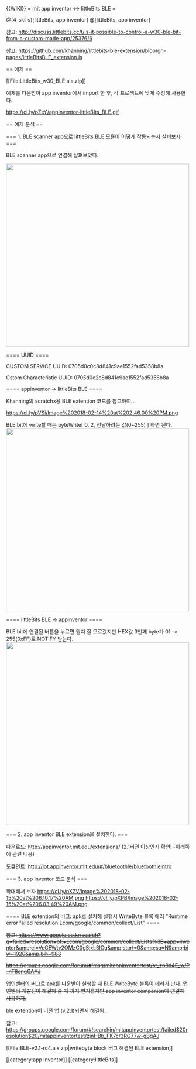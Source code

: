 {{WIKI}}
= mit app inventor &lt;-&gt; littleBits BLE =

@(4_skills)[littleBits, app inventor] @[littleBits, app inventor]

참고: http://discuss.littlebits.cc/t/is-it-possible-to-control-a-w30-ble-bit-from-a-custom-made-app/25376/6

참고: https://github.com/khanning/littlebits-ble-extension/blob/gh-pages/littleBitsBLE_extension.js

== 예제 ==

[[File:LittleBits_w30_BLE.aia.zip]]

예제를 다운받아 app inventor에서 import 한 후, 각 프로젝트에 맞게 수정해 사용한다.

 https://cl.ly/pZeY/appInventor-littleBIts_BLE.gif

== 예제 분석 ==

=== 1. BLE scanner app으로 littleBits BLE 모듈이 어떻게 작동되는지 살펴보자 ===

BLE scanner app으로 연결해 살펴보았다.

<img src="https://cl.ly/pWVO/IMG_20180214_123843.jpg" width="500">

==== UUID ====

CUSTOM SERVICE UUID: 0705d0c0c8d841c9ae1552fad5358b8a

Cstom Characteristic UUID: 0705d0c2c8d841c9ae1552fad5358b8a

==== appinventor -&gt; littleBits BLE ====

Khanning의 scratchx용 BLE extention 코드를 참고하여...

https://cl.ly/pVSi/Image%202018-02-14%20at%202.46.00%20PM.png

BLE bit에 write할 때는 byteWrite[ 0, 2, 전달하려는 값(0~255) ] 하면 된다.
<img src="https://cl.ly/pWnQ/Screenshot_2018-02-14-15-34-33.png" width="500">

==== littleBits BLE -&gt; appinventor ====

BLE bit에 연결된 버튼을 누르면 뭔지 잘 모르겠지만 HEX값 3번째 byte가 01 -&gt; 255(0xFF)로 NOTIFY 받는다.
<img src="https://cl.ly/pWrQ/Image%202018-02-14%20at%2012.51.17%20PM.png" width="500">

=== 2. app inventor BLE extension을 설치한다. ===

다운로드: http://appinventor.mit.edu/extensions/ (2.1버전 이상인지 확인! -아래쪽에 관련 내용)

도큐먼트: http://iot.appinventor.mit.edu/#/bluetoothle/bluetoothleintro

=== 3. app inventor 코드 분석 ===

확대해서 보자
https://cl.ly/pXZV/Image%202018-02-15%20at%206.10.17%20AM.png
https://cl.ly/pXPB/Image%202018-02-15%20at%206.03.49%20AM.png

==== BLE extention의 버그: apk로 설치해 실행시 WriteByte 블록 에러 &quot;Runtime error failed resolution Lcom/google/common/collect/List&quot; ====

<div><del>

참고: https://www.google.co.kr/search?q=failed+resolution+of:+Lcom/google/common/collect/Lists%3B+app+inventor&amp;ei=VcGEWtv2OMzC0gSjxL3ICg&amp;start=0&amp;sa=N&amp;biw=1920&amp;bih=983

https://groups.google.com/forum/#!msg/mitappinventortest/at_zp8d4E_w/P_nT8enqCAAJ

앱인벤터의 버그로 apk를 다운받아 실행할 때 BLE WriteByte 블록이 에러가 난다. 앱인벤터 개발진이 해결해 줄 때 까지 번거롭지만 app inventor companion에 연결해 사용하자. </del></div>

ble extention이 버전 업 (v.2.1)되면서 해결됨.

참고: https://groups.google.com/forum/#!searchin/mitappinventortest/failed$20resolution$20/mitappinventortest/zjnHBb_FK7c/3RG77w-gBgAJ

[[File:BLE-v2.1-rc4.aix.zip|writebyte block 버그 해결된 BLE extension]]

[[category:app Inventor]]
[[category:littleBits]]
